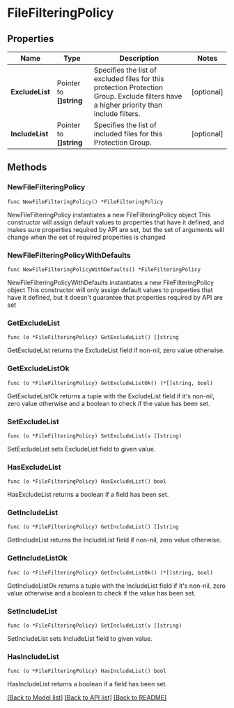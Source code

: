 # FileFilteringPolicy

## Properties

Name | Type | Description | Notes
------------ | ------------- | ------------- | -------------
**ExcludeList** | Pointer to **[]string** | Specifies the list of excluded files for this protection Protection Group. Exclude filters have a higher priority than include filters. | [optional] 
**IncludeList** | Pointer to **[]string** | Specifies the list of included files for this Protection Group. | [optional] 

## Methods

### NewFileFilteringPolicy

`func NewFileFilteringPolicy() *FileFilteringPolicy`

NewFileFilteringPolicy instantiates a new FileFilteringPolicy object
This constructor will assign default values to properties that have it defined,
and makes sure properties required by API are set, but the set of arguments
will change when the set of required properties is changed

### NewFileFilteringPolicyWithDefaults

`func NewFileFilteringPolicyWithDefaults() *FileFilteringPolicy`

NewFileFilteringPolicyWithDefaults instantiates a new FileFilteringPolicy object
This constructor will only assign default values to properties that have it defined,
but it doesn't guarantee that properties required by API are set

### GetExcludeList

`func (o *FileFilteringPolicy) GetExcludeList() []string`

GetExcludeList returns the ExcludeList field if non-nil, zero value otherwise.

### GetExcludeListOk

`func (o *FileFilteringPolicy) GetExcludeListOk() (*[]string, bool)`

GetExcludeListOk returns a tuple with the ExcludeList field if it's non-nil, zero value otherwise
and a boolean to check if the value has been set.

### SetExcludeList

`func (o *FileFilteringPolicy) SetExcludeList(v []string)`

SetExcludeList sets ExcludeList field to given value.

### HasExcludeList

`func (o *FileFilteringPolicy) HasExcludeList() bool`

HasExcludeList returns a boolean if a field has been set.

### GetIncludeList

`func (o *FileFilteringPolicy) GetIncludeList() []string`

GetIncludeList returns the IncludeList field if non-nil, zero value otherwise.

### GetIncludeListOk

`func (o *FileFilteringPolicy) GetIncludeListOk() (*[]string, bool)`

GetIncludeListOk returns a tuple with the IncludeList field if it's non-nil, zero value otherwise
and a boolean to check if the value has been set.

### SetIncludeList

`func (o *FileFilteringPolicy) SetIncludeList(v []string)`

SetIncludeList sets IncludeList field to given value.

### HasIncludeList

`func (o *FileFilteringPolicy) HasIncludeList() bool`

HasIncludeList returns a boolean if a field has been set.


[[Back to Model list]](../README.md#documentation-for-models) [[Back to API list]](../README.md#documentation-for-api-endpoints) [[Back to README]](../README.md)


